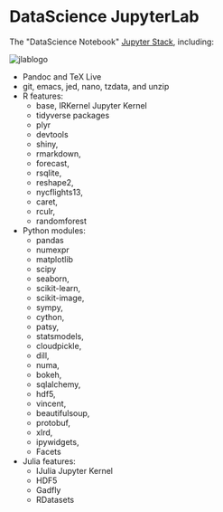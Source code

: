 # DataScience JupyterLab

The "DataScience Notebook" [Jupyter Stack](https://jupyter-docker-stacks.readthedocs.io/en/latest/using/selecting.html#jupyter-datascience-notebook), including:

![jlablogo](https://avatars1.githubusercontent.com/u/22800682?s=200&v=4)


* Pandoc and TeX Live
* git, emacs, jed, nano, tzdata, and unzip
* R features: 
  * base, IRKernel Jupyter Kernel
  * tidyverse packages
  * plyr
  * devtools
  * shiny, 
  * rmarkdown, 
  * forecast, 
  * rsqlite, 
  * reshape2, 
  * nycflights13, 
  * caret, 
  * rculr, 
  * randomforest
* Python modules: 
  * pandas
  * numexpr
  * matplotlib
  * scipy 
  * seaborn, 
  * scikit-learn, 
  * scikit-image, 
  * sympy, 
  * cython, 
  * patsy, 
  * statsmodels, 
  * cloudpickle, 
  * dill, 
  * numa, 
  * bokeh, 
  * sqlalchemy, 
  * hdf5, 
  * vincent, 
  * beautifulsoup, 
  * protobuf, 
  * xlrd, 
  * ipywidgets, 
  * Facets
* Julia features: 
  * IJulia Jupyter Kernel
  * HDF5
  * Gadfly
  * RDatasets 
